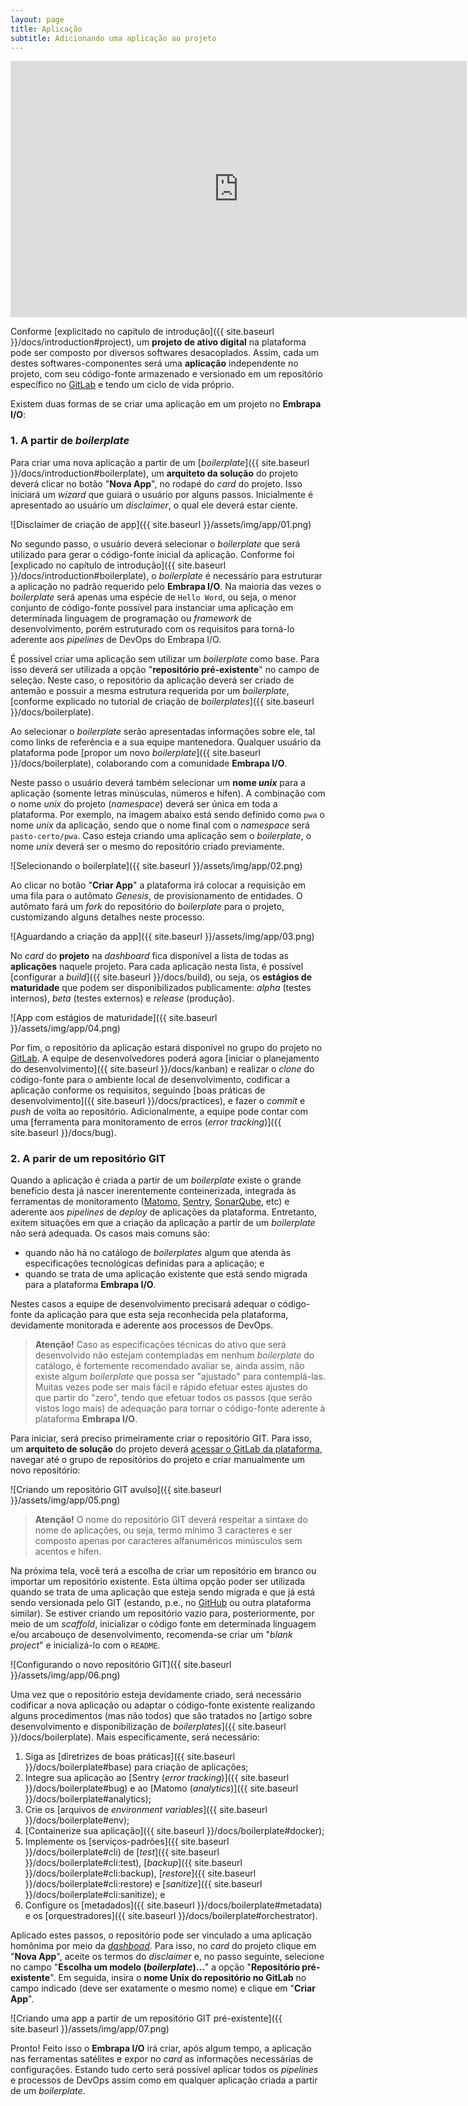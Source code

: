 ```yaml
---
layout: page
title: Aplicação
subtitle: Adicionando uma aplicação ao projeto
---
```


<iframe width="730" height="410" src="https://www.youtube.com/embed/ZAkhZT7K5h8" frameborder="0" allow="accelerometer; autoplay; clipboard-write; encrypted-media; gyroscope; picture-in-picture; web-share" allowfullscreen></iframe>

Conforme [explicitado no capítulo de introdução]({{ site.baseurl }}/docs/introduction#project), um **projeto de ativo digital** na plataforma pode ser composto por diversos softwares desacoplados. Assim, cada um destes softwares-componentes será uma **aplicação** independente no projeto, com seu código-fonte armazenado e versionado em um repositório específico no [GitLab](https://git.embrapa.io) e tendo um ciclo de vida próprio.

Existem duas formas de se criar uma aplicação em um projeto no **Embrapa I/O**:

### 1. A partir de _boilerplate_

Para criar uma nova aplicação a partir de um [_boilerplate_]({{ site.baseurl }}/docs/introduction#boilerplate), um **arquiteto da solução** do projeto deverá clicar no botão "**Nova App**", no rodapé do _card_ do projeto. Isso iniciará um _wizard_ que guiará o usuário por alguns passos. Inicialmente é apresentado ao usuário um _disclaimer_, o qual ele deverá estar ciente.

![Disclaimer de criação de app]({{ site.baseurl }}/assets/img/app/01.png)

No segundo passo, o usuário deverá selecionar o _boilerplate_ que será utilizado para gerar o código-fonte inicial da aplicação. Conforme foi [explicado no capítulo de introdução]({{ site.baseurl }}/docs/introduction#boilerplate), o _boilerplate_ é necessário para estruturar a aplicação no padrão requerido pelo **Embrapa I/O**. Na maioria das vezes o _boilerplate_ será apenas uma espécie de ```Hello Word```, ou seja, o menor conjunto de código-fonte possível para instanciar uma aplicação em determinada linguagem de programação ou _framework_ de desenvolvimento, porém estruturado com os requisitos para torná-lo aderente aos _pipelines_ de DevOps do Embrapa I/O.

É possível criar uma aplicação sem utilizar um _boilerplate_ como base. Para isso deverá ser utilizada a opção "**repositório pré-existente**" no campo de seleção. Neste caso, o repositório da aplicação deverá ser criado de antemão e possuir a mesma estrutura requerida por um _boilerplate_, [conforme explicado no tutorial de criação de _boilerplates_]({{ site.baseurl }}/docs/boilerplate).

Ao selecionar o _boilerplate_ serão apresentadas informações sobre ele, tal como links de referência e a sua equipe mantenedora. Qualquer usuário da plataforma pode [propor um novo _boilerplate_]({{ site.baseurl }}/docs/boilerplate), colaborando com a comunidade **Embrapa I/O**.

Neste passo o usuário deverá também selecionar um **nome _unix_** para a aplicação (somente letras minúsculas, números e hífen). A combinação com o nome _unix_ do projeto (_namespace_) deverá ser única em toda a plataforma. Por exemplo, na imagem abaixo está sendo definido como ```pwa``` o nome _unix_ da aplicação, sendo que o nome final com o _namespace_ será ```pasto-certo/pwa```. Caso esteja criando uma aplicação sem o _boilerplate_, o nome _unix_ deverá ser o mesmo do repositório criado previamente.

![Selecionando o boilerplate]({{ site.baseurl }}/assets/img/app/02.png)

Ao clicar no botão "**Criar App**" a plataforma irá colocar a requisição em uma fila para o autômato _Genesis_, de provisionamento de entidades. O autômato fará um _fork_ do repositório do _boilerplate_ para o projeto, customizando alguns detalhes neste processo.

![Aguardando a criação da app]({{ site.baseurl }}/assets/img/app/03.png)

No _card_ do **projeto** na _dashboard_ fica disponível a lista de todas as **aplicações** naquele projeto. Para cada aplicação nesta lista, é possível [configurar a _build_]({{ site.baseurl }}/docs/build), ou seja, os **estágios de maturidade** que podem ser disponibilizados publicamente: _alpha_ (testes internos), _beta_ (testes externos) e _release_ (produção).

![App com estágios de maturidade]({{ site.baseurl }}/assets/img/app/04.png)

Por fim, o repositório da aplicação estará disponível no grupo do projeto no [GitLab](https://git.embrapa.io). A equipe de desenvolvedores poderá agora [iniciar o planejamento do desenvolvimento]({{ site.baseurl }}/docs/kanban) e realizar o _clone_ do código-fonte para o ambiente local de desenvolvimento, codificar a aplicação conforme os requisitos, seguindo [boas práticas de desenvolvimento]({{ site.baseurl }}/docs/practices), e fazer o _commit_ e _push_ de volta ao repositório. Adicionalmente, a equipe pode contar com uma [ferramenta para monitoramento de erros (_error tracking_)]({{ site.baseurl }}/docs/bug).

### 2. A parir de um repositório GIT

Quando a aplicação é criada a partir de um _boilerplate_ existe o grande benefício desta já nascer inerentemente conteinerizada, integrada às ferramentas de monitoramento ([Matomo](https://hit.embrapa.io), [Sentry](https://bug.embrapa.io), [SonarQube](https://code.embrapa.io), etc) e aderente aos _pipelines_ de _deploy_ de aplicações da plataforma. Entretanto, exitem situações em que a criação da aplicação a partir de um _boilerplate_ não será adequada. Os casos mais comuns são:

- quando não há no catálogo de _boilerplates_ algum que atenda às especificações tecnológicas definidas para a aplicação; e
- quando se trata de uma aplicação existente que está sendo migrada para a plataforma **Embrapa I/O**.

Nestes casos a equipe de desenvolvimento precisará adequar o código-fonte da aplicação para que esta seja reconhecida pela plataforma, devidamente monitorada e aderente aos processos de DevOps.

> **Atenção!** Caso as especificações técnicas do ativo que será desenvolvido não estejam contempladas em nenhum _boilerplate_ do catálogo, é fortemente recomendado avaliar se, ainda assim, não existe algum _boilerplate_ que possa ser "ajustado" para contemplá-las. Muitas vezes pode ser mais fácil e rápido efetuar estes ajustes do que partir do "zero", tendo que efetuar todos os passos (que serão vistos logo mais) de adequação para tornar o código-fonte aderente à plataforma **Embrapa I/O**.

Para iniciar, será preciso primeiramente criar o repositório GIT. Para isso, um **arquiteto de solução** do projeto deverá [acessar o GitLab da plataforma](https://git.embrapa.io), navegar até o grupo de repositórios do projeto e criar manualmente um novo repositório:

![Criando um repositório GIT avulso]({{ site.baseurl }}/assets/img/app/05.png)

> **Atenção!** O nome do repositório GIT deverá respeitar a sintaxe do nome de aplicações, ou seja, termo mínimo 3 caracteres e ser composto apenas por caracteres alfanuméricos minúsculos sem acentos e hífen.

Na próxima tela, você terá a escolha de criar um repositório em branco ou importar um repositório existente. Esta última opção poder ser utilizada quando se trata de uma aplicação que esteja sendo migrada e que já está sendo versionada pelo GIT (estando, p.e., no [GitHub](https://github.com) ou outra plataforma similar). Se estiver criando um repositório vazio para, posteriormente, por meio de um _scaffold_, inicializar o código fonte em determinada linguagem e/ou arcabouço de desenvolvimento, recomenda-se criar um "_blank project_" e inicializá-lo com o `README`.

![Configurando o novo repositório GIT]({{ site.baseurl }}/assets/img/app/06.png)

Uma vez que o repositório esteja devidamente criado, será necessário codificar a nova aplicação ou adaptar o código-fonte existente realizando alguns procedimentos (mas não todos) que são tratados no [artigo sobre desenvolvimento e disponibilização de _boilerplates_]({{ site.baseurl }}/docs/boilerplate). Mais especificamente, será necessário:

1. Siga as [diretrizes de boas práticas]({{ site.baseurl }}/docs/boilerplate#base) para criação de aplicações;
2. Integre sua aplicação ao [Sentry (_error tracking_)]({{ site.baseurl }}/docs/boilerplate#bug) e ao [Matomo (_analytics_)]({{ site.baseurl }}/docs/boilerplate#analytics);
3. Crie os [arquivos de _environment variables_]({{ site.baseurl }}/docs/boilerplate#env);
4. [Containerize sua aplicação]({{ site.baseurl }}/docs/boilerplate#docker);
5. Implemente os [serviços-padrões]({{ site.baseurl }}/docs/boilerplate#cli) de [_test_]({{ site.baseurl }}/docs/boilerplate#cli:test), [_backup_]({{ site.baseurl }}/docs/boilerplate#cli:backup), [_restore_]({{ site.baseurl }}/docs/boilerplate#cli:restore) e [_sanitize_]({{ site.baseurl }}/docs/boilerplate#cli:sanitize); e
6. Configure os [metadados]({{ site.baseurl }}/docs/boilerplate#metadata) e os [orquestradores]({{ site.baseurl }}/docs/boilerplate#orchestrator).

Aplicado estes passos, o repositório pode ser vinculado a uma aplicação homônima por meio da [_dashboad_](https://dashboard.embrapa.io). Para isso, no _card_ do projeto clique em "**Nova App**", aceite os termos do _disclaimer_ e, no passo seguinte, selecione no campo "**Escolha um modelo (_boilerplate_)...**" a opção "**Repositório pré-existente**". Em seguida, insira o **nome Unix do repositório no GitLab** no campo indicado (deve ser exatamente o mesmo nome) e clique em "**Criar App**".

![Criando uma app a partir de um repositório GIT pré-existente]({{ site.baseurl }}/assets/img/app/07.png)

Pronto! Feito isso o **Embrapa I/O** irá criar, após algum tempo, a aplicação nas ferramentas satélites e expor no _card_ as informações necessárias de configurações. Estando tudo certo será possível aplicar todos os _pipelines_ e processos de DevOps assim como em qualquer aplicação criada a partir de um _boilerplate_.
